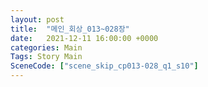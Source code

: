 ```yaml
---
layout: post
title:  "메인_회상_013~028장"
date:   2021-12-11 16:00:00 +0000
categories: Main
Tags: Story Main
SceneCode: ["scene_skip_cp013-028_q1_s10"]
---
```

